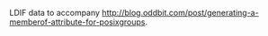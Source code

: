 LDIF data to accompany
http://blog.oddbit.com/post/generating-a-memberof-attribute-for-posixgroups.

